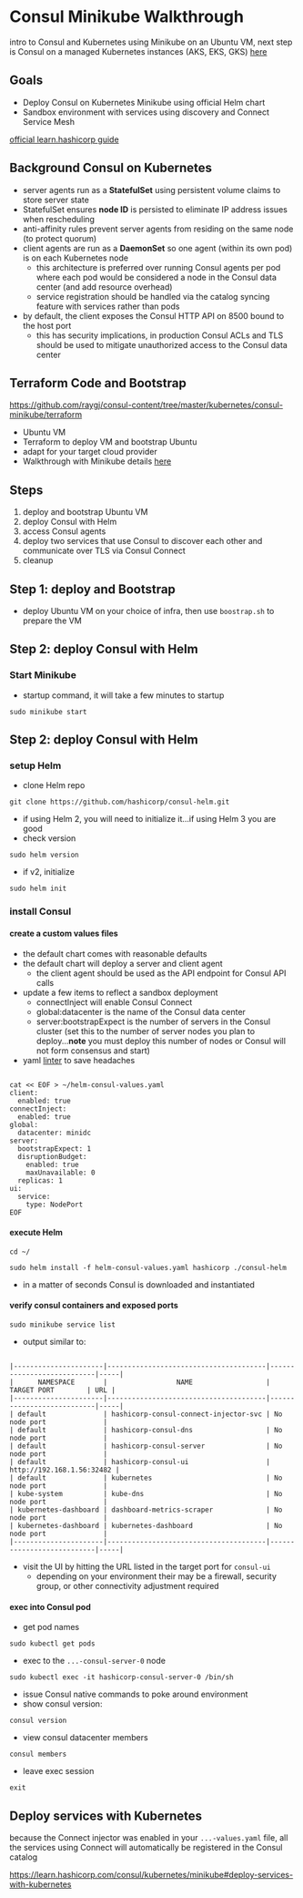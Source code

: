 # Consul Minikube Walkthrough

intro to Consul and Kubernetes using Minikube on an Ubuntu VM, next step is Consul on a managed Kubernetes instances (AKS, EKS, GKS) [here](https://github.com/raygj/consul-content/tree/master/kubernetes/consul-eks)

## Goals

- Deploy Consul on Kubernetes Minikube using official Helm chart
- Sandbox environment with services using discovery and Connect Service Mesh

[official learn.hashicorp guide](https://learn.hashicorp.com/consul/getting-started-k8s/minikube)

## Background Consul on Kubernetes

- server agents run as a **StatefulSet** using persistent volume claims to store server state
- StatefulSet ensures **node ID** is persisted to eliminate IP address issues when rescheduling
- anti-affinity rules prevent server agents from residing on the same node (to protect quorum)
- client agents are run as a **DaemonSet** so one agent (within its own pod) is on each Kubernetes node
	- this architecture is preferred over running Consul agents per pod where each pod would be considered a node in the Consul data center (and add resource overhead)
	- service registration should be handled via the catalog syncing feature with services rather than pods
- by default, the client exposes the Consul HTTP API on 8500 bound to the host port
	- this has security implications, in production Consul ACLs and TLS should be used to mitigate unauthorized access to the Consul data center

## Terraform Code and Bootstrap

https://github.com/raygj/consul-content/tree/master/kubernetes/consul-minikube/terraform

- Ubuntu VM
- Terraform to deploy VM and bootstrap Ubuntu
- adapt for your target cloud provider
- Walkthrough with Minikube details [here](https://github.com/raygj/vault-content/tree/master/use-cases/vault-agent-kubernetes#install-minikube)

## Steps

1. deploy and bootstrap Ubuntu VM
2. deploy Consul with Helm
3. access Consul agents
4. deploy two services that use Consul to discover each other and communicate over TLS via Consul Connect
5. cleanup

## Step 1: deploy and Bootstrap

- deploy Ubuntu VM on your choice of infra, then use `boostrap.sh` to prepare the VM

## Step 2: deploy Consul with Helm

### Start Minikube

- startup command, it will take a few minutes to startup

`sudo minikube start`

## Step 2: deploy Consul with Helm

### setup Helm

- clone Helm repo

`git clone https://github.com/hashicorp/consul-helm.git`

- if using Helm 2, you will need to initialize it...if using Helm 3 you are good
- check version

`sudo helm version`

- if v2, initialize

`sudo helm init`

### install Consul

#### create a custom values files

- the default chart comes with reasonable defaults
- the default chart will deploy a server and client agent
	- the client agent should be used as the API endpoint for Consul API calls
- update a few items to reflect a sandbox deployment
	- connectInject will enable Consul Connect
	- global:datacenter is the name of the Consul data center
	- server:bootstrapExpect is the number of servers in the Consul cluster (set this to the number of server nodes you plan to deploy...**note** you must deploy this number of nodes or Consul will not form consensus and start)
- yaml [linter](http://www.yamllint.com) to save headaches

```

cat << EOF > ~/helm-consul-values.yaml
client: 
  enabled: true
connectInject: 
  enabled: true
global: 
  datacenter: minidc
server: 
  bootstrapExpect: 1
  disruptionBudget: 
    enabled: true
    maxUnavailable: 0
  replicas: 1
ui: 
  service: 
    type: NodePort
EOF

```

#### execute Helm

`cd ~/`

`sudo helm install -f helm-consul-values.yaml hashicorp ./consul-helm`

- in a matter of seconds Consul is downloaded and instantiated

#### verify consul containers and exposed ports

`sudo minikube service list`

- output similar to:

```

|----------------------|---------------------------------------|---------------------------|-----|
|      NAMESPACE       |                 NAME                  |        TARGET PORT        | URL |
|----------------------|---------------------------------------|---------------------------|-----|
| default              | hashicorp-consul-connect-injector-svc | No node port              |
| default              | hashicorp-consul-dns                  | No node port              |
| default              | hashicorp-consul-server               | No node port              |
| default              | hashicorp-consul-ui                   | http://192.168.1.56:32482 |
| default              | kubernetes                            | No node port              |
| kube-system          | kube-dns                              | No node port              |
| kubernetes-dashboard | dashboard-metrics-scraper             | No node port              |
| kubernetes-dashboard | kubernetes-dashboard                  | No node port              |
|----------------------|---------------------------------------|---------------------------|-----|

```

- visit the UI by hitting the URL listed in the target port for `consul-ui`
	- depending on your environment their may be a firewall, security group, or other connectivity adjustment required

#### exec into Consul pod

- get pod names

`sudo kubectl get pods`

- exec to the `...-consul-server-0` node

`sudo kubectl exec -it hashicorp-consul-server-0 /bin/sh`

- issue Consul native commands to poke around environment
- show consul version:

`consul version`

- view consul datacenter members

`consul members`

- leave exec session

`exit`

## Deploy services with Kubernetes

because the Connect injector was enabled in your `...-values.yaml` file, all the services using Connect will automatically be registered in the Consul catalog

https://learn.hashicorp.com/consul/kubernetes/minikube#deploy-services-with-kubernetes

